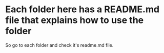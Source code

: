 # Each folder here has a README.md file that explains how to use the folder

So go to each folder and check it's readme.md file.
<!-- TODO: add hyperlinks for each readme -->